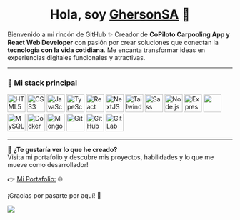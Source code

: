 <div align="center">
<h1 align="center">Hola, soy <a href="https://ghersonsa.com/" target="_blank">GhersonSA</a> 👋</h1>
</div>
<p>
  Bienvenido a mi rincón de GitHub ✨  
  Creador de <b>CoPiloto Carpooling App y React Web Developer</b> con pasión por crear soluciones que conectan la <b>tecnología con la vida cotidiana</b>. Me encanta transformar ideas en experiencias digitales funcionales y atractivas.

  ---

  ### 🚀 Mi stack principal
  
  <div>
    <img src="https://cdn.jsdelivr.net/gh/devicons/devicon/icons/html5/html5-original.svg" alt="HTML5" width="40" height="40" />
    <img src="https://cdn.jsdelivr.net/gh/devicons/devicon/icons/css3/css3-original.svg" alt="CSS3" width="40" height="40" />
    <img src="https://cdn.jsdelivr.net/gh/devicons/devicon/icons/javascript/javascript-original.svg" alt="JavaScript" width="40" height="40" />
    <img src="https://cdn.jsdelivr.net/gh/devicons/devicon@latest/icons/typescript/typescript-original.svg" alt="TypeScript" width="40" height="40" />
    <img src="https://cdn.jsdelivr.net/gh/devicons/devicon/icons/react/react-original.svg" alt="React" width="40" height="40" />
    <img src="https://cdn.jsdelivr.net/gh/devicons/devicon@latest/icons/nextjs/nextjs-original.svg" alt="NextJS" width="40" height="40" />
    <img src="https://cdn.jsdelivr.net/npm/simple-icons@v9/icons/tailwindcss.svg" alt="Tailwind CSS" width="40" height="40" />
    <img src="https://cdn.jsdelivr.net/gh/devicons/devicon/icons/sass/sass-original.svg" alt="Sass" width="40" height="40" />
    <img src="https://cdn.jsdelivr.net/gh/devicons/devicon/icons/nodejs/nodejs-original.svg" alt="Node.js" width="40" height="40" />
    <img src="https://cdn.jsdelivr.net/gh/devicons/devicon/icons/express/express-original.svg" alt="Express" width="40" height="40" />
    <img src="https://cdn.jsdelivr.net/gh/devicons/devicon@latest/icons/postgresql/postgresql-original.svg" alt"PostgreSQL" width="40" height="40" />
    <img src="https://cdn.jsdelivr.net/gh/devicons/devicon/icons/mysql/mysql-original.svg" alt="MySQL" width="40" height="40" />
    <img src="https://cdn.jsdelivr.net/gh/devicons/devicon@latest/icons/docker/docker-original-wordmark.svg" alt="Docker" width="40" height="40" />
    <img src="https://cdn.jsdelivr.net/gh/devicons/devicon/icons/mongodb/mongodb-original.svg" alt="MongoDB" width="40" height="40" />
    <img src="https://cdn.jsdelivr.net/gh/devicons/devicon/icons/git/git-original.svg" alt="Git" width="40" height="40" />
    <img src="https://cdn.jsdelivr.net/gh/devicons/devicon/icons/github/github-original.svg" alt="GitHub" width="40" height="40" />
    <img src="https://cdn.jsdelivr.net/gh/devicons/devicon@latest/icons/gitlab/gitlab-original.svg" alt="GitLab" width="40" height="40" />
  </div>
  
  ---

  🔗 **¿Te gustaría ver lo que he creado?**  
  Visita mi portafolio y descubre mis proyectos, habilidades y lo que me mueve como desarrollador!

  👉 [Mi Portafolio:](https://ghersonsa.com/) 🌐

¡Gracias por pasarte por aquí! 🚀
</p>
<img src="https://ghersonsa.com/assets/og-HNaHvWiX.webp">

<!--
**GhersonSA/GhersonSA** is a ✨ _special_ ✨ repository because its `README.md` (this file) appears on your GitHub profile.

Here are some ideas to get you started:

- 🔭 I’m currently working on ...
- 🌱 I’m currently learning ...
- 👯 I’m looking to collaborate on ...
- 🤔 I’m looking for help with ...
- 💬 Ask me about ...
- 📫 How to reach me: ...
- 😄 Pronouns: ...
- ⚡ Fun fact: ...
-->
